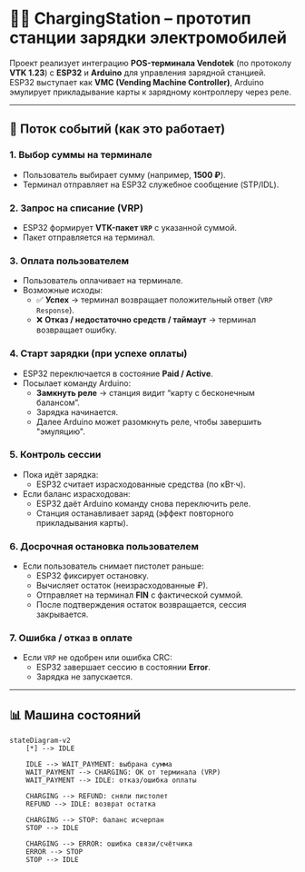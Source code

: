# 🚗💡 ChargingStation – прототип станции зарядки электромобилей

Проект реализует интеграцию **POS-терминала Vendotek** (по протоколу **VTK 1.23**) с **ESP32** и **Arduino** для управления зарядной станцией.  
ESP32 выступает как **VMC (Vending Machine Controller)**, Arduino эмулирует прикладывание карты к зарядному контроллеру через реле.

---

## 🔄 Поток событий (как это работает)

### 1. Выбор суммы на терминале
- Пользователь выбирает сумму (например, **1500 ₽**).
- Терминал отправляет на ESP32 служебное сообщение (STP/IDL).

### 2. Запрос на списание (VRP)
- ESP32 формирует **VTK-пакет `VRP`** с указанной суммой.  
- Пакет отправляется на терминал.

### 3. Оплата пользователем
- Пользователь оплачивает на терминале.
- Возможные исходы:
  - ✅ **Успех** → терминал возвращает положительный ответ (`VRP Response`).
  - ❌ **Отказ / недостаточно средств / таймаут** → терминал возвращает ошибку.

### 4. Старт зарядки (при успехе оплаты)
- ESP32 переключается в состояние **Paid / Active**.
- Посылает команду Arduino:
  - **Замкнуть реле** → станция видит “карту с бесконечным балансом”.  
  - Зарядка начинается.  
  - Далее Arduino может разомкнуть реле, чтобы завершить "эмуляцию".

### 5. Контроль сессии
- Пока идёт зарядка:
  - ESP32 считает израсходованные средства (по кВт·ч).  
- Если баланс израсходован:
  - ESP32 даёт Arduino команду снова переключить реле.  
  - Станция останавливает заряд (эффект повторного прикладывания карты).

### 6. Досрочная остановка пользователем
- Если пользователь снимает пистолет раньше:
  - ESP32 фиксирует остановку.  
  - Вычисляет остаток (неизрасходованные ₽).  
  - Отправляет на терминал **FIN** с фактической суммой.  
  - После подтверждения остаток возвращается, сессия закрывается.

### 7. Ошибка / отказ в оплате
- Если `VRP` не одобрен или ошибка CRC:
  - ESP32 завершает сессию в состоянии **Error**.  
  - Зарядка не запускается.

---

## 📊 Машина состояний

```mermaid
stateDiagram-v2
    [*] --> IDLE
    
    IDLE --> WAIT_PAYMENT: выбрана сумма
    WAIT_PAYMENT --> CHARGING: OK от терминала (VRP)
    WAIT_PAYMENT --> IDLE: отказ/ошибка оплаты
    
    CHARGING --> REFUND: сняли пистолет
    REFUND --> IDLE: возврат остатка
    
    CHARGING --> STOP: баланс исчерпан
    STOP --> IDLE
    
    CHARGING --> ERROR: ошибка связи/счётчика
    ERROR --> STOP
    STOP --> IDLE
